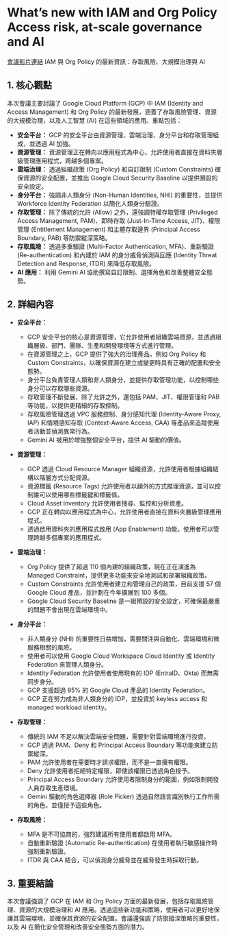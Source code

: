 # What’s new with IAM and Org Policy Access risk, at-scale governance and AI
[會議影片連結](https://www.youtube.com/watch?v=Lourkw64AVM)
IAM 與 Org Policy 的最新資訊：存取風險、大規模治理與 AI

## 1. 核心觀點

本次會議主要討論了 Google Cloud Platform (GCP) 中 IAM (Identity and Access Management) 和 Org Policy 的最新發展，涵蓋了存取風險管理、資源的大規模治理，以及人工智慧 (AI) 在這些領域的應用。重點包括：

*   **安全平台：** GCP 的安全平台由資源管理、雲端治理、身分平台和存取管理組成，並透過 AI 加強。
*   **資源管理：** 資源管理正在轉向以應用程式為中心，允許使用者直接在資料夾層級管理應用程式，跨越多個專案。
*   **雲端治理：** 透過組織政策 (Org Policy) 和自訂限制 (Custom Constraints) 確保資源的安全配置，並推出 Google Cloud Security Baseline 以提供預設的安全設定。
*   **身分平台：** 強調非人類身分 (Non-Human Identities, NHI) 的重要性，並提供 Workforce Identity Federation 以簡化人類身分驗證。
*   **存取管理：** 除了傳統的允許 (Allow) 之外，還強調特權存取管理 (Privileged Access Management, PAM)、即時存取 (Just-In-Time Access, JIT)、權限管理 (Entitlement Management) 和主體存取邊界 (Principal Access Boundary, PAB) 等防禦縱深策略。
*   **存取風險：** 透過多重驗證 (Multi-Factor Authentication, MFA)、重新驗證 (Re-authentication) 和內建於 IAM 的身分威脅偵測與回應 (Identity Threat Detection and Response, ITDR) 來降低存取風險。
*   **AI 應用：** 利用 Gemini AI 協助撰寫自訂限制、選擇角色和改善整體安全態勢。

## 2. 詳細內容

*   **安全平台：**
    *   GCP 安全平台的核心是資源管理，它允許使用者組織雲端資源，並透過組織層級、部門、團隊、生產和開發環境等方式進行管理。
    *   在資源管理之上，GCP 提供了強大的治理產品，例如 Org Policy 和 Custom Constraints，以確保資源在建立或變更時具有正確的配置和安全態勢。
    *   身分平台負責管理人類和非人類身分，並提供存取管理功能，以控制哪些身分可以存取哪些資源。
    *   存取管理不斷發展，除了允許之外，還包括 PAM、JIT、權限管理和 PAB 等功能，以提供更精細的存取控制。
    *   存取風險管理透過 VPC 服務控制、身分感知代理 (Identity-Aware Proxy, IAP) 和情境感知存取 (Context-Aware Access, CAA) 等產品來追蹤使用者活動並偵測異常行為。
    *   Gemini AI 被用於增強整個安全平台，提供 AI 驅動的價值。

*   **資源管理：**
    *   GCP 透過 Cloud Resource Manager 組織資源，允許使用者根據組織結構以階層方式分配資源。
    *   資源標籤 (Resource Tags) 允許使用者以額外的方式推理資源，並可以控制誰可以使用哪些標籤鍵和標籤值。
    *   Cloud Asset Inventory 允許使用者搜尋、監控和分析資產。
    *   GCP 正在轉向以應用程式為中心，允許使用者直接在資料夾層級管理應用程式。
    *   透過啟用資料夾的應用程式啟用 (App Enablement) 功能，使用者可以管理跨越多個專案的應用程式。

*   **雲端治理：**
    *   Org Policy 提供了超過 110 個內建的組織政策，現在正在演進為 Managed Constraint，提供更多功能來安全地測試和部署組織政策。
    *   Custom Constraints 允許使用者建立和管理自己的政策，目前支援 57 個 Google Cloud 產品，並計劃在今年擴展到 100 多個。
    *   Google Cloud Security Baseline 是一組預設的安全設定，可確保最嚴重的問題不會出現在雲端環境中。

*   **身分平台：**
    *   非人類身分 (NHI) 的重要性日益增加，需要關注與自動化、雲端環境和微服務相關的風險。
    *   使用者可以使用 Google Cloud Workspace Cloud Identity 或 Identity Federation 來管理人類身分。
    *   Identity Federation 允許使用者使用現有的 IDP (EntraID、Okta) 而無需同步身分。
    *   GCP 支援超過 95% 的 Google Cloud 產品的 Identity Federation。
    *   GCP 正在努力成為非人類身分的 IDP，並投資於 keyless access 和 managed workload identity。

*   **存取管理：**
    *   傳統的 IAM 不足以解決雲端安全問題，需要針對雲端環境進行投資。
    *   GCP 透過 PAM、Deny 和 Principal Access Boundary 等功能來建立防禦縱深。
    *   PAM 允許使用者在需要時才請求權限，而不是一直擁有權限。
    *   Deny 允許使用者拒絕特定權限，即使該權限已透過角色授予。
    *   Principal Access Boundary 允許使用者限制身分的範圍，例如限制開發人員存取生產環境。
    *   Gemini 驅動的角色選擇器 (Role Picker) 透過自然語言識別執行工作所需的角色，並僅授予這些角色。

*   **存取風險：**
    *   MFA 是不可協商的，強烈建議所有使用者都啟用 MFA。
    *   自動重新驗證 (Automatic Re-authentication) 在使用者執行敏感操作時強制重新驗證。
    *   ITDR 與 CAA 結合，可以偵測身分威脅並在威脅發生時採取行動。

## 3. 重要結論

本次會議強調了 GCP 在 IAM 和 Org Policy 方面的最新發展，包括存取風險管理、資源的大規模治理和 AI 應用。透過這些新功能和策略，使用者可以更好地保護其雲端環境，並確保其資源的安全配置。會議還強調了防禦縱深策略的重要性，以及 AI 在簡化安全管理和改善安全態勢方面的潛力。
